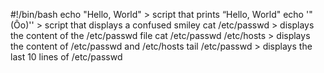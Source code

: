 #!/bin/bash
echo "Hello, World" > script that prints “Hello, World"
echo '"(Ôo)'\' > script that displays a confused smiley
cat /etc/passwd > displays the content of the /etc/passwd file
cat /etc/passwd /etc/hosts > displays the content of /etc/passwd and /etc/hosts
tail /etc/passwd > displays the last 10 lines of /etc/passwd

